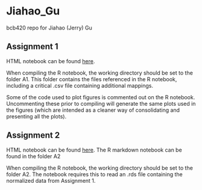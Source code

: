 # Jiahao_Gu
bcb420 repo for Jiahao (Jerry) Gu

## Assignment 1
HTML notebook can be found [here](https://github.com/bcb420-2024/Jiahao_Gu/blob/main/A1/A1_JiahaoGu.html). 

When compiling the R notebook, the working directory should be set to the folder A1. This folder contains the files referenced in the R notebook, including a critical .csv file containing additional mappings. 

Some of the code used to plot figures is commented out on the R notebook. Uncommenting these prior to compiling will generate the same plots used in the figures (which are intended as a cleaner way of consolidating and presenting all the plots). 

## Assignment 2
HTML notebook can be found [here](https://github.com/bcb420-2024/Jiahao_Gu/blob/main/A2/A2_JiahaoGu.html). The R markdown notebook can be found in the folder A2

When compiling the R notebook, the working directory should be set to the folder A2. The notebook requires this to read an .rds file containing the normalized data from Assignment 1.
